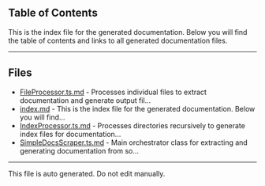 ## Table of Contents

This is the index file for the generated documentation. Below you will find the table of contents and links to all generated documentation files.

---


## Files

- [FileProcessor.ts.md](FileProcessor.ts.md) - Processes individual files to extract documentation and generate output fil...
- [index.md](index.md) - This is the index file for the generated documentation. Below you will find...
- [IndexProcessor.ts.md](IndexProcessor.ts.md) - Processes directories recursively to generate index files for documentation...
- [SimpleDocsScraper.ts.md](SimpleDocsScraper.ts.md) - Main orchestrator class for extracting and generating documentation from so...



---

This file is auto generated. Do not edit manually.